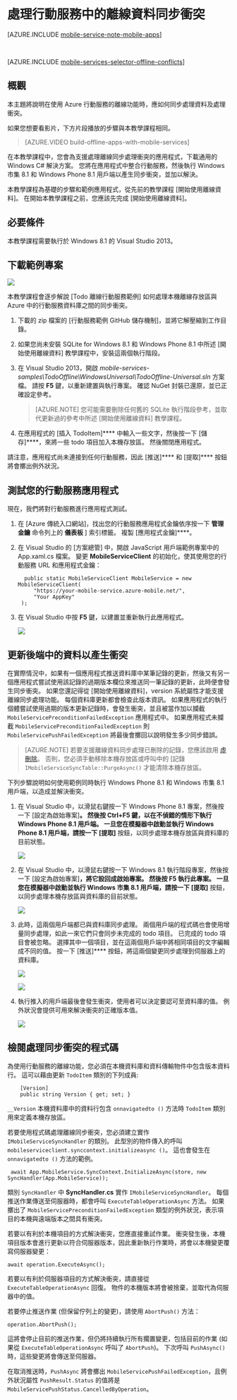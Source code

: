 <properties
    pageTitle="處理通用 Windows 應用程式中的離線資料衝突 | Microsoft Azure"
    description="了解您在通用 Windows 應用程式中同步離線資料時應如何使用 Azure 行動服務處理衝突"
    documentationCenter="windows"
    authors="wesmc7777"
    manager="dwrede"
    editor=""
    services="mobile-services"/>

<tags
    ms.service="mobile-services"
    ms.workload="mobile"
    ms.tgt_pltfrm="mobile-windows-store"
    ms.devlang="dotnet"
    ms.topic="article"
    ms.date="11/12/2015"
    ms.author="glenga"/>



# 處理行動服務中的離線資料同步衝突

[AZURE.INCLUDE [mobile-service-note-mobile-apps](../../includes/mobile-services-note-mobile-apps.md)]

&nbsp;


[AZURE.INCLUDE [mobile-services-selector-offline-conflicts](../../includes/mobile-services-selector-offline-conflicts.md)]

## 概觀

本主題將說明在使用 Azure 行動服務的離線功能時，應如何同步處理資料及處理衝突。

如果您想要看影片，下方片段播放的步驟與本教學課程相同。

> [AZURE.VIDEO build-offline-apps-with-mobile-services]

在本教學課程中，您會為支援處理離線同步處理衝突的應用程式，下載通用的 Windows C# 解決方案。 您將在應用程式中整合行動服務，然後執行 Windows 市集 8.1 和 Windows Phone 8.1 用戶端以產生同步衝突，並加以解決。

本教學課程為基礎的步驟和範例應用程式，從先前的教學課程 [開始使用離線資料]。 在開始本教學課程之前，您應該先完成 [開始使用離線資料]。


## 必要條件

本教學課程需要執行於 Windows 8.1 的 Visual Studio 2013。


## 下載範例專案

![][0]

本教學課程會逐步解說 [Todo 離線行動服務範例] 如何處理本機離線存放區與 Azure 中的行動服務資料庫之間的同步衝突。

1. 下載的 zip 檔案的 [行動服務範例 GitHub 儲存機制]，並將它解壓縮到工作目錄。

2. 如果您尚未安裝 SQLite for Windows 8.1 和 Windows Phone 8.1 中所述 [開始使用離線資料] 教學課程中，安裝這兩個執行階段。

3. 在 Visual Studio 2013，開啟 *mobile-services-samples\TodoOffline\WindowsUniversal\TodoOffline-Universal.sln* 方案檔。 請按 **F5** 鍵，以重新建置與執行專案。 確認 NuGet 封裝已還原，並已正確設定參考。
    >[AZURE.NOTE] 您可能需要刪除任何舊的 SQLite 執行階段參考，並取代更新過的參考中所述 [開始使用離線資料] 教學課程。

4. 在應用程式的 [插入 TodoItem]**** 中輸入一些文字，然後按一下 [儲存]****，來將一些 todo 項目加入本機存放區。 然後關閉應用程式。

請注意，應用程式尚未連接到任何行動服務，因此 [推送]**** 和 [提取]**** 按鈕將會擲出例外狀況。




## 測試您的行動服務應用程式

現在，我們將對行動服務進行應用程式測試。

1. 在 [Azure 傳統入口網站]，找出您的行動服務應用程式金鑰依序按一下 **管理金鑰** 命令列上的 **儀表板** ] 索引標籤。 複製 [應用程式金鑰]****。

2. 在 Visual Studio 的 [方案總管] 中，開啟 JavaScript 用戶端範例專案中的 App.xaml.cs 檔案。 變更 **MobileServiceClient** 的初始化，使其使用您的行動服務 URL 和應用程式金鑰：

         public static MobileServiceClient MobileService = new MobileServiceClient(
            "https://your-mobile-service.azure-mobile.net/",
            "Your AppKey"
        );

3. 在 Visual Studio 中按 **F5** 鍵，以建置並重新執行此應用程式。

    ![][0]


## 更新後端中的資料以產生衝突

在實際情況中，如果有一個應用程式推送資料庫中某筆記錄的更新，然後又有另一個應用程式嘗試使用該記錄的過期版本欄位來推送同一筆記錄的更新，此時便會發生同步衝突。 如果您還記得從 [開始使用離線資料]，version 系統屬性才能支援離線同步處理功能。 每個資料庫更新都會檢查此版本資訊。 如果應用程式的執行個體嘗試使用過期的版本更新記錄時，會發生衝突，並且被當作加以攔截 `MobileServicePreconditionFailedException` 應用程式中。 如果應用程式未攔截 `MobileServicePreconditionFailedException` 則 `MobileServicePushFailedException` 將最後會擲回以說明發生多少同步錯誤。
>[AZURE.NOTE] 若要支援離線資料同步處理已刪除的記錄，您應該啟用 [虛刪除](mobile-services-using-soft-delete.md)。 否則，您必須手動移除本機存放區或呼叫中的 [記錄 `IMobileServiceSyncTable::PurgeAsync()` 才能清除本機存放區。


下列步驟說明如何使用範例同時執行 Windows Phone 8.1 和 Windows 市集 8.1 用戶端，以造成並解決衝突。

1. 在 Visual Studio 中，以滑鼠右鍵按一下 Windows Phone 8.1 專案，然後按一下 [設定為啟始專案]****。 然後按 **Ctrl+F5** 鍵，以在不偵錯的情形下執行 Windows Phone 8.1 用戶端。 一旦您在模擬器中啟動並執行 Windows Phone 8.1 用戶端，請按一下 [提取]**** 按鈕，以同步處理本機存放區與資料庫的目前狀態。

    ![][3]

2. 在 Visual Studio 中，以滑鼠右鍵按一下 Windows 8.1 執行階段專案，然後按一下 [設定為啟始專案]****，將它設回成啟始專案。 然後按 **F5** 執行此專案。 一旦您在模擬器中啟動並執行 Windows 市集 8.1 用戶端，請按一下 [提取]**** 按鈕，以同步處理本機存放區與資料庫的目前狀態。

    ![][4]

3. 此時，這兩個用戶端都已與資料庫同步處理。 兩個用戶端的程式碼也會使用增量同步處理，如此一來它們只會同步未完成的 todo 項目。 已完成的 todo 項目會被忽略。 選擇其中一個項目，並在這兩個用戶端中將相同項目的文字編輯成不同的值。 按一下 [推送]**** 按鈕，將這兩個變更同步處理到伺服器上的資料庫。

    ![][5]

    ![][6]

4. 執行推入的用戶端最後會發生衝突，使用者可以決定要認可至資料庫的值。 例外狀況會提供可用來解決衝突的正確版本值。

    ![][7]



## 檢閱處理同步衝突的程式碼

為使用行動服務的離線功能，您必須在本機資料庫和資料傳輸物件中包含版本資料行。 這可以藉由更新 `TodoItem` 類別的下列成員:

        [Version]
        public string Version { get; set; }

`__Version` 本機資料庫中的資料行包含  `onnavigatedto ()` 方法時 `TodoItem` 類別用來定義本機存放區。

若要使用程式碼處理離線同步衝突，您必須建立實作 `IMobileServiceSyncHandler` 的類別。 此型別的物件傳入的呼叫 `mobileserviceclient.synccontext.initializeasync ()`。 這也會發生在  `onnavigatedto ()` 方法的範例。

     await App.MobileService.SyncContext.InitializeAsync(store, new SyncHandler(App.MobileService));

類別 `SyncHandler` 中 **SyncHandler.cs** 實作 `IMobileServiceSyncHandler`。 每個推送作業傳送至伺服器時，都會呼叫 `ExecuteTableOperationAsync` 方法。 如果擲出了 `MobileServicePreconditionFailedException` 類型的例外狀況，表示項目的本機與遠端版本之間具有衝突。

若要以有利於本機項目的方式解決衝突，您應直接重試作業。 衝突發生後，本機項目版本會進行更新以符合伺服器版本，因此重新執行作業時，將會以本機變更覆寫伺服器變更：

    await operation.ExecuteAsync();

若要以有利於伺服器項目的方式解決衝突，請直接從 `ExecuteTableOperationAsync` 回復。 物件的本機版本將會被捨棄，並取代為伺服器中的值。

若要停止推送作業 (但保留佇列上的變更)，請使用 `AbortPush()` 方法：

    operation.AbortPush();

這將會停止目前的推送作業，但仍將持續執行所有擱置變更，包括目前的作業 (如果從 `ExecuteTableOperationAsync` 呼叫了 `AbortPush`)。 下次呼叫 `PushAsync()` 時，這些變更將會傳送至伺服器。

在取消推送時，`PushAsync` 將會擲出 `MobileServicePushFailedException`，且例外狀況屬性 `PushResult.Status` 的值將是 `MobileServicePushStatus.CancelledByOperation`。






[0]: ./media/mobile-services-windows-store-dotnet-handling-conflicts-offline-data/mobile-services-handling-conflicts-app-run1.png 
[1]: ./media/mobile-services-windows-store-dotnet-handling-conflicts-offline-data/javascript-backend-database.png 
[2]: ./media/mobile-services-windows-store-dotnet-handling-conflicts-offline-data/dotnet-backend-database.png 
[3]: ./media/mobile-services-windows-store-dotnet-handling-conflicts-offline-data/wp81-view.png 
[4]: ./media/mobile-services-windows-store-dotnet-handling-conflicts-offline-data/win81-view.png 
[5]: ./media/mobile-services-windows-store-dotnet-handling-conflicts-offline-data/wp81-edit-text.png 
[6]: ./media/mobile-services-windows-store-dotnet-handling-conflicts-offline-data/win81-edit-text.png 
[7]: ./media/mobile-services-windows-store-dotnet-handling-conflicts-offline-data/conflict.png 
[handling conflicts code sample]: http://go.microsoft.com/fwlink/?LinkId=394787 
[get started with mobile services]: ../mobile-services-windows-store-get-started.md 
[get started with offline data]: mobile-services-windows-store-dotnet-get-started-offline-data.md 
[sqlite for windows 8.1]: http://go.microsoft.com/fwlink/?LinkId=394776 
[azure classic portal]: https://manage.windowsazure.com/ 
[handling database conflicts]: mobile-services-windows-store-dotnet-handle-database-conflicts.md#test-app 
[mobile services samples github repository]: http://go.microsoft.com/fwlink/?LinkId=512865 
[todo offline mobile services sample]: http://go.microsoft.com/fwlink/?LinkId=512866 


